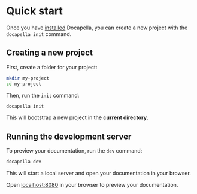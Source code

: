 # Quick start

Once you have [installed](installation.md) Docapella, you can create a new project with the `docapella init` command.

## Creating a new project

First, create a folder for your project:

```bash
mkdir my-project
cd my-project
```

Then, run the `init` command:

```bash
docapella init
```

This will bootstrap a new project in the **current directory**.

## Running the development server

To preview your documentation, run the `dev` command:

```bash
docapella dev
```

This will start a local server and open your documentation in your browser.

Open [localhost:8080](http://localhost:8080) in your browser to preview your documentation.
